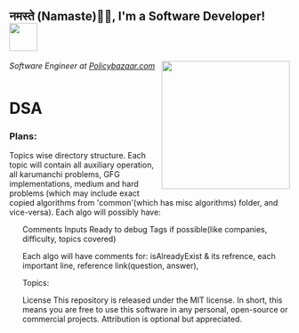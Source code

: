    <h2>नमस्ते (Namaste)🙏🏻, I'm a Software Developer! <img src="https://media.giphy.com/media/12oufCB0MyZ1Go/giphy.gif" width="50"></h2>
<img align='right' src="https://media.giphy.com/media/M9gbBd9nbDrOTu1Mqx/giphy.gif" width="230">
<p><em>Software Engineer at <a href="http://www.policybazaar.com">Policybazaar.com</a><img src="https://twowheeler.policybazaar.com/images/pb-logo-home.png" width="60" height="12"> 
</em></p>

# DSA

<h3>Plans: 
</h2>
   Topics wise directory structure. Each topic will contain all auxiliary operation, all karumanchi problems, GFG implementations, medium and hard problems (which may include        exact copied algorithms from 'common'(which has misc algorithms) folder, and vice-versa).
   Each algo will possibly have:
      <ul>
      Comments
      Inputs
      Ready to debug
      Tags if possible(like companies, difficulty, topics covered)
      
      
   
   Each algo will have comments for:
      isAlreadyExist & its refrence, each important line, reference link(question, answer), 


Topics: 
   





License
This repository is released under the MIT license. In short, this means you are free to use this software in any personal, open-source or commercial projects. Attribution is optional but appreciated.
